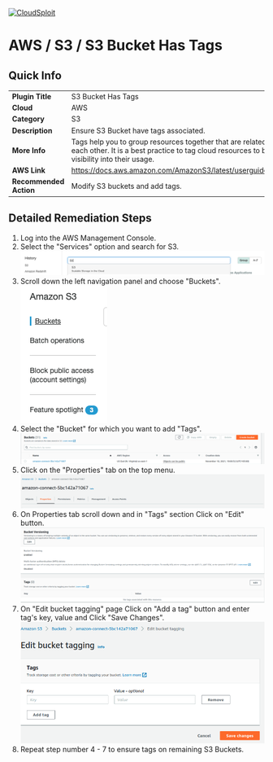 [![CloudSploit](https://cloudsploit.com/img/logo-new-big-text-100.png "CloudSploit")](https://cloudsploit.com)

# AWS / S3 / S3 Bucket Has Tags

## Quick Info

| | |
|-|-|
| **Plugin Title** | S3 Bucket Has Tags |
| **Cloud** | AWS |
| **Category** | S3 |
| **Description** | Ensure S3 Bucket have tags associated. |
| **More Info** | Tags help you to group resources together that are related to or associated with each other. It is a best practice to tag cloud resources to better organize and gain visibility into their usage. |
| **AWS Link** | https://docs.aws.amazon.com/AmazonS3/latest/userguide/CostAllocTagging.html |
| **Recommended Action** | Modify S3 buckets and add tags. |

## Detailed Remediation Steps
1. Log into the AWS Management Console.
2. Select the "Services" option and search for S3. </br> <img src="/resources/aws/s3/s3-bucket-has-tags/step2.png"/>
3. Scroll down the left navigation panel and choose "Buckets".</br> <img src="/resources/aws/s3/s3-bucket-has-tags/step3.png"/>
4. Select the "Bucket" for which you want to add "Tags".</br><img src="/resources/aws/s3/s3-bucket-has-tags/step4.png"/>
5. Click on the "Properties" tab on the top menu. </br><img src="/resources/aws/s3/s3-bucket-has-tags/step5.png"/>
6. On Properties tab scroll down and in "Tags" section Click on "Edit" button.</br><img src="/resources/aws/s3/s3-bucket-has-tags/step6.png"/>
7. On "Edit bucket tagging" page Click on "Add a tag" button and enter tag's key, value and Click "Save Changes".</br><img src="/resources/aws/s3/s3-bucket-has-tags/step7.png"/>
8. Repeat step number 4 - 7 to ensure tags on remaining S3 Buckets.